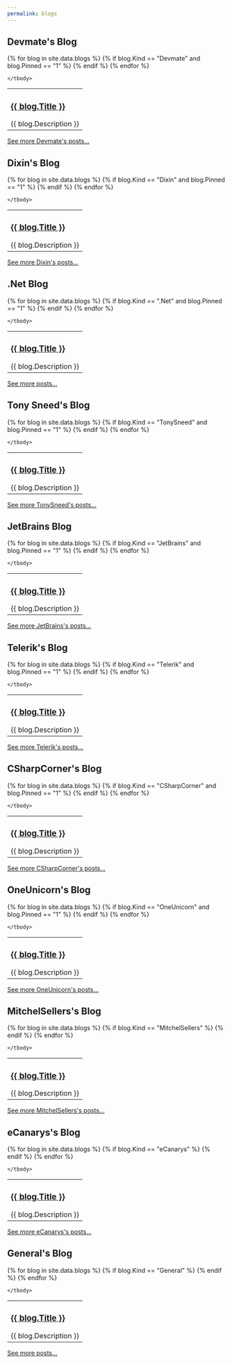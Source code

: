 ```yaml
---
permalink: blogs
---
```


<h2>Devmate's Blog</h2>

<table>
	<tbody>
{% for blog in site.data.blogs %}
	{% if blog.Kind == "Devmate" and blog.Pinned == "1" %}
		<tr>
			<td>
				<h3><a href="{{ blog.Url }}">{{ blog.Title }}</a></h3>
				{{ blog.Description }}
			</td>
		</tr>
	{% endif %}
{% endfor %}
				
	</tbody>
</table>

<a href="{{ site.github.url }}/devmate-blog">See more Devmate's posts...</a>

<h2>Dixin's Blog</h2>

<table>
	<tbody>
{% for blog in site.data.blogs %}
	{% if blog.Kind == "Dixin" and blog.Pinned == "1" %}
		<tr>
			<td>
				<h3><a href="{{ blog.Url }}">{{ blog.Title }}</a></h3>
				{{ blog.Description }}
			</td>
		</tr>
	{% endif %}
{% endfor %}
				
	</tbody>
</table>

<a href="{{ site.github.url }}/dixin-blog">See more Dixin's posts...</a>

<h2>.Net Blog</h2>

<table>
	<tbody>
{% for blog in site.data.blogs %}
	{% if blog.Kind == ".Net" and blog.Pinned == "1" %}
		<tr>
			<td>
				<h3><a href="{{ blog.Url }}">{{ blog.Title }}</a></h3>
				{{ blog.Description }}
			</td>
		</tr>
	{% endif %}
{% endfor %}
				
	</tbody>
</table>

<a href="{{ site.github.url }}/dot-net-blog">See more posts...</a>

<h2>Tony Sneed's Blog</h2>

<table>
	<tbody>
{% for blog in site.data.blogs %}
	{% if blog.Kind == "TonySneed" and blog.Pinned == "1" %}
		<tr>
			<td>
				<h3><a href="{{ blog.Url }}">{{ blog.Title }}</a></h3>
				{{ blog.Description }}
			</td>
		</tr>
	{% endif %}
{% endfor %}
				
	</tbody>
</table>

<a href="{{ site.github.url }}/tony-sneed-blog">See more TonySneed's posts...</a>

<h2>JetBrains Blog</h2>

<table>
	<tbody>
{% for blog in site.data.blogs %}
	{% if blog.Kind == "JetBrains" and blog.Pinned == "1" %}
		<tr>
			<td>
				<h3><a href="{{ blog.Url }}">{{ blog.Title }}</a></h3>
				{{ blog.Description }}
			</td>
		</tr>
	{% endif %}
{% endfor %}
				
	</tbody>
</table>

<a href="{{ site.github.url }}/jet-brains-blog">See more JetBrains's posts...</a>

<h2>Telerik's Blog</h2>

<table>
	<tbody>
{% for blog in site.data.blogs %}
	{% if blog.Kind == "Telerik" and blog.Pinned == "1" %}
		<tr>
			<td>
				<h3><a href="{{ blog.Url }}">{{ blog.Title }}</a></h3>
				{{ blog.Description }}
			</td>
		</tr>
	{% endif %}
{% endfor %}
				
	</tbody>
</table>

<a href="{{ site.github.url }}/telerik-blog">See more Telerik's posts...</a>

<h2>CSharpCorner's Blog</h2>

<table>
	<tbody>
{% for blog in site.data.blogs %}
	{% if blog.Kind == "CSharpCorner" and blog.Pinned == "1" %}
		<tr>
			<td>
				<h3><a href="{{ blog.Url }}">{{ blog.Title }}</a></h3>
				{{ blog.Description }}
			</td>
		</tr>
	{% endif %}
{% endfor %}
				
	</tbody>
</table>

<a href="{{ site.github.url }}/csharp-corner-blog">See more CSharpCorner's posts...</a>

<h2>OneUnicorn's Blog</h2>

<table>
	<tbody>
{% for blog in site.data.blogs %}
	{% if blog.Kind == "OneUnicorn" and blog.Pinned == "1" %}
		<tr>
			<td>
				<h3><a href="{{ blog.Url }}">{{ blog.Title }}</a></h3>
				{{ blog.Description }}
			</td>
		</tr>
	{% endif %}
{% endfor %}
				
	</tbody>
</table>

<a href="{{ site.github.url }}/one-unicorn-blog">See more OneUnicorn's posts...</a>

<h2>MitchelSellers's Blog</h2>

<table>
	<tbody>
{% for blog in site.data.blogs %}
	{% if blog.Kind == "MitchelSellers" %}
		<tr>
			<td>
				<h3><a href="{{ blog.Url }}">{{ blog.Title }}</a></h3>
				{{ blog.Description }}
			</td>
		</tr>
	{% endif %}
{% endfor %}
				
	</tbody>
</table>

<a href="{{ site.github.url }}/mitchel-sellers-blog">See more MitchelSellers's posts...</a>

<h2>eCanarys's Blog</h2>

<table>
	<tbody>
{% for blog in site.data.blogs %}
	{% if blog.Kind == "eCanarys" %}
		<tr>
			<td>
				<h3><a href="{{ blog.Url }}">{{ blog.Title }}</a></h3>
				{{ blog.Description }}
			</td>
		</tr>
	{% endif %}
{% endfor %}
				
	</tbody>
</table>

<a href="{{ site.github.url }}/ecanarys-blog">See more eCanarys's posts...</a>

<h2>General's Blog</h2>

<table>
	<tbody>
{% for blog in site.data.blogs %}
	{% if blog.Kind == "General" %}
		<tr>
			<td>
				<h3><a href="{{ blog.Url }}">{{ blog.Title }}</a></h3>
				{{ blog.Description }}
			</td>
		</tr>
	{% endif %}
{% endfor %}
				
	</tbody>
</table>

<a href="{{ site.github.url }}/general-blog">See more posts...</a>